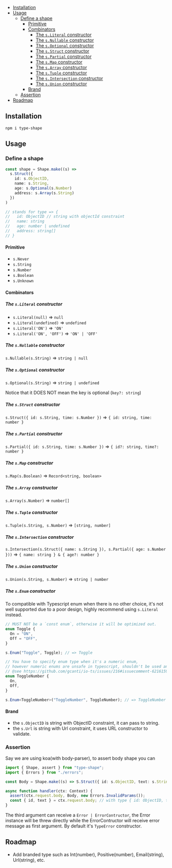 <!-- START doctoc generated TOC please keep comment here to allow auto update -->
<!-- DON'T EDIT THIS SECTION, INSTEAD RE-RUN doctoc TO UPDATE -->

- [Installation](#installation)
- [Usage](#usage)
  - [Define a shape](#define-a-shape)
    - [Primitive](#primitive)
    - [Combinators](#combinators)
      - [The `s.Literal` constructor](#the-sliteral-constructor)
      - [The `s.Nullable` constructor](#the-snullable-constructor)
      - [The `s.Optional` constructor](#the-soptional-constructor)
      - [The `s.Struct` constructor](#the-sstruct-constructor)
      - [The `s.Partial` constructor](#the-spartial-constructor)
      - [The `s.Map` constructor](#the-smap-constructor)
      - [The `s.Array` constructor](#the-sarray-constructor)
      - [The `s.Tuple` constructor](#the-stuple-constructor)
      - [The `s.Intersection` constructor](#the-sintersection-constructor)
      - [The `s.Union` constructor](#the-sunion-constructor)
    - [Brand](#brand)
  - [Assertion](#assertion)
- [Roadmap](#roadmap)

<!-- END doctoc generated TOC please keep comment here to allow auto update -->

## Installation

`npm i type-shape`

## Usage

### Define a shape

```ts
const shape = Shape.make((s) =>
  s.Struct({
    id: s.ObjectID,
    name: s.String,
    age: s.Optional(s.Number)
    address: s.Array(s.String)
  })
)

// stands for type => {
//   id: ObjectID // string with objectId constraint
//   name: string
//   age: number | undefined
//   address: string[]
// }
```

#### Primitive

- `s.Never`
- `s.String`
- `s.Number`
- `s.Boolean`
- `s.Unknown`

#### Combinators

##### The `s.Literal` constructor

- `s.Literal(null)` => `null`
- `s.Literal(undefined)` => `undefined`
- `s.Literal('ON')` => `'ON'`
- `s.Literal('ON', 'OFF')` => `'ON' | 'OFF'`

##### The `s.Nullable` constructor

`s.Nullable(s.String)` => `string | null`

##### The `s.Optional` constructor

`s.Optional(s.String)` => `string | undefined`

Notice that it DOES NOT mean the key is optional (`key?: string`)

##### The `s.Struct` constructor

`s.Struct({ id: s.String, time: s.Number })` => `{ id: string, time: number }`

##### The `s.Partial` constructor

`s.Partial({ id: s.String, time: s.Number })` => `{ id?: string, time?: number }`

##### The `s.Map` constructor

`s.Map(s.Boolean)` => `Record<string, boolean>`

##### The `s.Array` constructor

`s.Array(s.Number)` => `number[]`

##### The `s.Tuple` constructor

`s.Tuple(s.String, s.Number)` => `[string, number]`

##### The `s.Intersection` constructor

`s.Intersection(s.Struct({ name: s.String }), s.Partial({ age: s.Number }))` => `{ name: string } & { age?: number }`

##### The `s.Union` constructor

`s.Union(s.String, s.Number)` => `string | number`

##### The `s.Enum` constructor

To compatible with Typescript enum when there is no other choice, it's not well supported due to a poor design, highly recommend using `s.Literal` instead.

```ts
// MUST NOT be a `const enum`, otherwise it will be optimized out.
enum Toggle {
  On = "ON",
  Off = "OFF",
}

s.Enum("Toggle", Toggle); // => Toggle

// You have to specify enum type when it's a numeric enum,
// however numeric enums are unsafe in typescript, shouldn't be used anyway.
// @see https://github.com/gcanti/io-ts/issues/216#issuecomment-621615906
enum ToggleNumber {
  On,
  Off,
}

s.Enum<ToggleNumber>("ToggleNumber", ToggleNumber); // => ToggleNumber
```

#### Brand

- the `s.ObjectID` is string with ObjectID constraint, it can pass to string.
- the `s.Url` is string with Url constraint, it uses URL constructor to validate.

### Assertion

Say we are using koa(with body-parser), to assert body shape you can

```ts
import { Shape, assert } from "type-shape";
import { Errors } from "./errors";

const Body = Shape.make((s) => S.Struct({ id: s.ObjectID, text: s.String }));

async function handler(ctx: Context) {
  assert(ctx.request.body, Body, new Errors.InvalidParams());
  const { id, text } = ctx.request.body; // with type { id: ObjectID, text: string }
}
```

The third argument can receive a `Error | ErrorContructor`, the Error instance will be threw directly while the ErrorContructor will receive error message as first argument.
By default it's `TypeError` constructor.

## Roadmap

- Add branded type such as Int(number), Positive(number), Email(string), Url(string), etc.
